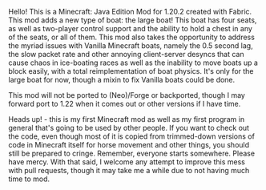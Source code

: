 
Hello! This is a Minecraft: Java Edition Mod for 1.20.2 created with Fabric.
This mod adds a new type of boat: the large boat! This boat has four seats, as well as two-player control support and
the ability to hold a chest in any of the seats, or all of them. This mod also takes the opportunity to address the myriad issues
with Vanilla Minecraft boats, namely the 0.5 second lag, the slow packet rate and other annoying client-server desyncs
that can cause chaos in ice-boating races as well as the inability to move boats up a block easily, with a total
reimplementation of boat physics. It's only for the large boat for now, though a mixin to fix Vanilla boats could be done.

This mod will not be ported to (Neo)/Forge or backported, though I may forward port to 1.22 when it comes out or other
versions if I have time.

Heads up! - this is my first Minecraft mod as well as my first program in general that's going to be used by other people. 
If you want to check out the code, even though most of it is copied from trimmed-down versions of code in Minecraft itself 
for horse movement and other things, you should still be prepared to cringe. Remember, everyone starts somewhere. Please
have mercy. With that said, I welcome any attempt to improve this mess with pull requests, though it may take me a while
due to not having much time to mod.
